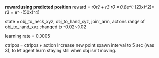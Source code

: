 **reward using predicted position**
reward = r0*r2 + r3
r0 = 0.8*e^(-(20x)^2)*
r3 = e^(-(50x)^4)

state = obj_to_neck_xyz, obj_to_hand_xyz, joint_arm, actions
range of obj_to_hand_xyz changed to -0.02~0.02

learning rate = 0.0005

ctrlpos = ctrlpos + action
Increase new point spawn interval to 5 sec (was 3), to let agent learn staying still when obj isn't moving.